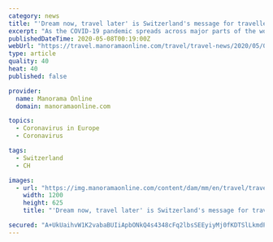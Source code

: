 ```yaml
---
category: news
title: "'Dream now, travel later' is Switzerland's message for travellers"
excerpt: "As the COVID-19 pandemic spreads across major parts of the world, many countries are doing what they can to keep their citizens safe..Alpine glory. Switzerland. Travel. Tourism. Switzerland Tourism. dreamnowtravellater."
publishedDateTime: 2020-05-08T00:19:00Z
webUrl: "https://travel.manoramaonline.com/travel/travel-news/2020/05/07/dream-now-travel-later-switzerland-tourism.html"
type: article
quality: 40
heat: 40
published: false

provider:
  name: Manorama Online
  domain: manoramaonline.com

topics:
  - Coronavirus in Europe
  - Coronavirus

tags:
  - Switzerland
  - CH

images:
  - url: "https://img.manoramaonline.com/content/dam/mm/en/travel/travel-news/images/2020/5/7/switzerland.jpg"
    width: 1200
    height: 625
    title: "'Dream now, travel later' is Switzerland's message for travellers"

secured: "A+UkUaihvW1K2vabaBUIiApbONkQ4s4348cFq2lbsSEEyiyMj0fKDTSlLkmdPycdbQ9Ux8kJoavQeCsn55WoPh8UkG81XGOzOyWqXP0jvPmL/AC2FIi6Vr019lcadEXJ83OnwceAxOFia+bZyQmE3RgzyUtV1YQdbvDpDbhQr1k0U5DA8HmprdvH3qVHNG/VTTS0IUCq9qN9vd8zC9Z5GOs79w6f+U726U5CbQLODuT0sIcNQiXY/IimBwOJel6765TNq06oMkVuGAr7Af3EWXg5AJGQqLuM/8l7Isy5eBorB7Axe2NumK8ChumbA464W0XtUkPquBd053VVtjeAwiQBLVFikyNoE6GXDVz7YSuMsQlZ+2c0xSTyA2rATmXZSiiMtqxzbW/DDXDSKHwg3jApLNxR9VuiPY8YN2Abthq2wUK1SEK/JEESjy/4t2rmJMQz8XWZ9Su+WX1ECrbWtoPLogZ/NP2MM35pDBHLfgM=;j5Lz1IoVo9l30KIFJ43Inw=="
---
```


